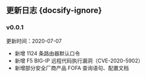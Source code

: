 ## 更新日志 {docsify-ignore}
### v0.0.1

更新时间：2020-07-07

- 新增 1124 条路由器默认口令
- 新增 F5 BIG-IP 远程代码执行漏洞（CVE-2020-5902）
- 新增部分安全厂商产品 FOFA 查询语句、配置文档
